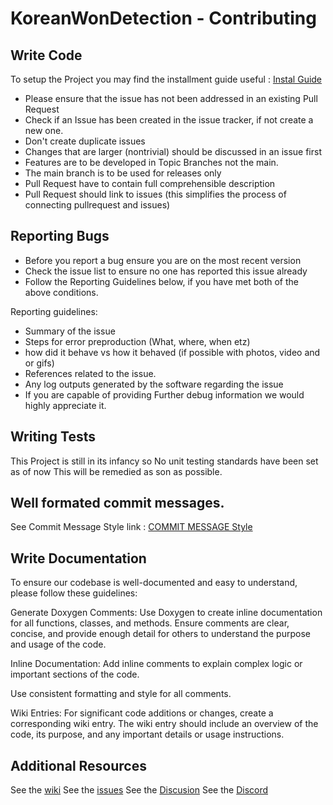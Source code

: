 # KoreanWonDetection - Contributing    

## Write Code
To setup the Project you may find the installment guide useful : [Instal Guide](./INSTAL.md) 

* Please ensure that the issue has not been addressed in an existing Pull Request
* Check if an Issue has been created in the issue tracker, if not create a new one.
* Don't create duplicate issues
* Changes that are larger (nontrivial) should be discussed in an issue first 
* Features are to be developed in Topic Branches not the main.
* The main branch is to be used for releases only
* Pull Request have to contain full comprehensible description 
* Pull Request should link to issues (this simplifies the process of connecting pullrequest and issues)

## Reporting Bugs
* Before you report a bug ensure you are on the most recent version
* Check the issue list to ensure no one has reported this issue already
* Follow the Reporting Guidelines below, if you have met both of the above conditions.
   
Reporting guidelines:  
* Summary of the issue
* Steps for error preproduction (What, where, when etz)
* how did it behave vs how it behaved (if possible with photos, video and or gifs)
* References related to the issue.
* Any log outputs generated by the software regarding the issue
* If you are capable of providing Further debug information we would highly appreciate it.

## Writing Tests
This Project is still in its infancy so No unit testing standards have been set as of now
This will be remedied as son as possible.

## Well formated commit messages.
See Commit Message Style link : [COMMIT MESSAGE Style](COMMIT_MESSAGE.md)

## Write Documentation

To ensure our codebase is well-documented and easy to understand, please follow these guidelines:

Generate Doxygen Comments:
Use Doxygen to create inline documentation for all functions, classes, and methods.
Ensure comments are clear, concise, and provide enough detail for others to understand the purpose and usage of the code.

Inline Documentation:
Add inline comments to explain complex logic or important sections of the code.

Use consistent formatting and style for all comments.

Wiki Entries:
For significant code additions or changes, create a corresponding wiki entry.
The wiki entry should include an overview of the code, its purpose, and any important details or usage instructions.

## Additional Resources
See the [wiki](https://github.com/mannmi/KoreanWonDetection/wiki)
See the [issues](https://github.com/mannmi/KoreanWonDetection/issues)
See the [Discusion](https://github.com/mannmi/KoreanWonDetection/discussions)
See the [Discord](https://discord.gg/6hQ2FDjA)


